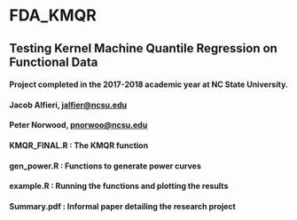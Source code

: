 # FDA_KMQR
## Testing Kernel Machine Quantile Regression on Functional Data

#### Project completed in the 2017-2018 academic year at NC State University.
#### Jacob Alfieri, jalfier@ncsu.edu 
#### Peter Norwood, pnorwoo@ncsu.edu

#### KMQR_FINAL.R : The KMQR function
#### gen_power.R : Functions to generate power curves
#### example.R : Running the functions and plotting the results
#### Summary.pdf : Informal paper detailing the research project
